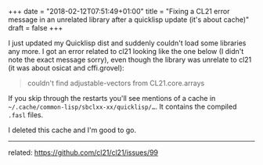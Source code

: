 +++
date = "2018-02-12T07:51:49+01:00"
title = "Fixing a CL21 error message in an unrelated library after a quicklisp update (it's about cache)"
draft = false
+++

I just updated my Quicklisp dist and suddenly couldn't load some
libraries any more. I got an error related to cl21 looking like the one below
(I didn't note the exact message sorry), even though the library was
unrelate to cl21 (it was about osicat and cffi.grovel):

> couldn't find adjustable-vectors from CL21.core.arrays

If you skip through the restarts you'll see mentions of a cache in
`~/.cache/common-lisp/sbclxx-xx/quicklisp/…`. It contains the compiled `.fasl` files.

I deleted this cache and I'm good to go.

---

related: https://github.com/cl21/cl21/issues/99
